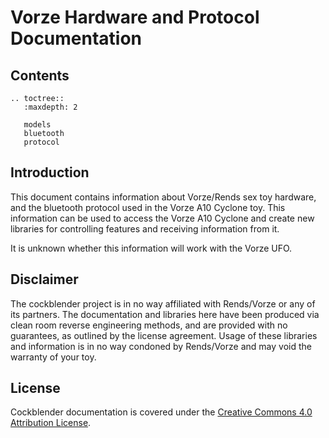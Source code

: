 # Vorze Hardware and Protocol Documentation

## Contents

```eval_rst
.. toctree::
   :maxdepth: 2

   models
   bluetooth
   protocol
 ```
 
## Introduction

This document contains information about Vorze/Rends sex toy hardware,
and the bluetooth protocol used in the Vorze A10 Cyclone toy. This
information can be used to access the Vorze A10 Cyclone and create new
libraries for controlling features and receiving information from it.

It is unknown whether this information will work with the Vorze UFO.

## Disclaimer

The cockblender project is in no way affiliated with Rends/Vorze or
any of its partners. The documentation and libraries here have been
produced via clean room reverse engineering methods, and are provided
with no guarantees, as outlined by the license agreement. Usage of
these libraries and information is in no way condoned by Rends/Vorze
and may void the warranty of your toy.

## License

Cockblender documentation is covered under
the
[Creative Commons 4.0 Attribution License](https://creativecommons.org/licenses/by/4.0/).
